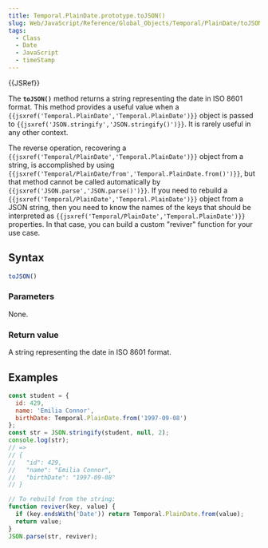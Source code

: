 ```yaml
---
title: Temporal.PlainDate.prototype.toJSON()
slug: Web/JavaScript/Reference/Global_Objects/Temporal/PlainDate/toJSON
tags:
  - Class
  - Date
  - JavaScript
  - timeStamp
---
```

{{JSRef}}

<p class="summary"><span class="seoSummary">The <strong><code>toJSON()</code></strong> method returns a string representing the date in ISO 8601 format.</span> This method provides a useful value when a <code>{{jsxref('Temporal.PlainDate','Temporal.PlainDate')}}</code> object is passed to <code>{{jsxref('JSON.stringify','JSON.stringify()')}}</code>. It is rarely useful in any other context.</p>

The reverse operation, recovering a
`{{jsxref('Temporal/PlainDate','Temporal.PlainDate')}}`
object from a string, is accomplished by using
`{{jsxref('Temporal/PlainDate/from','Temporal.PlainDate.from()')}}`,
but that method cannot be called automatically by
`{{jsxref('JSON.parse','JSON.parse()')}}`. If you need to rebuild a
`{{jsxref('Temporal/PlainDate','Temporal.PlainDate')}}`
object from a JSON string, then you need to know the names of the keys that
should be interpreted as
`{{jsxref('Temporal/PlainDate','Temporal.PlainDate')}}`
properties. In that case, you can build a custom "reviver" function for your use
case.

## Syntax

```js
toJSON()
```

### Parameters

None.

### Return value

A string representing the date in ISO 8601 format.

## Examples

```js
const student = {
  id: 429,
  name: 'Emilia Connor',
  birthDate: Temporal.PlainDate.from('1997-09-08')
};
const str = JSON.stringify(student, null, 2);
console.log(str);
// =>
// {
//   "id": 429,
//   "name": "Emilia Connor",
//   "birthDate": "1997-09-08"
// }

// To rebuild from the string:
function reviver(key, value) {
  if (key.endsWith('Date')) return Temporal.PlainDate.from(value);
  return value;
}
JSON.parse(str, reviver);
```
